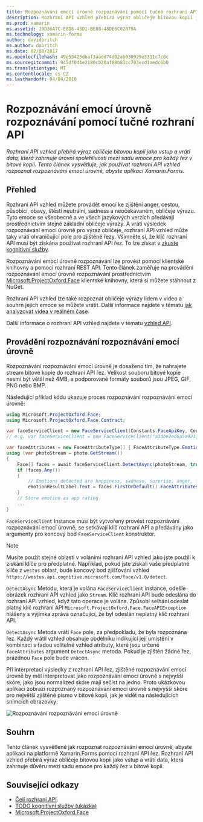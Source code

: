 ```yaml
---
title: Rozpoznávání emocí úrovně rozpoznávání pomocí tučné rozhraní API
description: Rozhraní API vzhled přebírá výraz obličeje bitovou kopii jako vstup a vrátí data, která zahrnuje úrovní spolehlivosti mezi sadu emoce pro každý řez v bitové kopii. Tento článek vysvětluje, jak používat rozhraní API vzhled rozpoznat rozpoznávání emocí úrovně, abyste aplikaci Xamarin.Forms.
ms.prod: xamarin
ms.assetid: 19D36A7C-E8D8-43D1-BE80-48DE6C02879A
ms.technology: xamarin-forms
author: davidbritch
ms.author: dabritch
ms.date: 02/08/2017
ms.openlocfilehash: 49e53425dbaf3aadd74d02ab030929e3311c7c8c
ms.sourcegitcommit: 945df041e2180cb20af08b83cc703ecd1aedc6b0
ms.translationtype: MT
ms.contentlocale: cs-CZ
ms.lasthandoff: 04/04/2018
---
```

# <a name="emotion-recognition-using-the-face-api"></a>Rozpoznávání emocí úrovně rozpoznávání pomocí tučné rozhraní API

_Rozhraní API vzhled přebírá výraz obličeje bitovou kopii jako vstup a vrátí data, která zahrnuje úrovní spolehlivosti mezi sadu emoce pro každý řez v bitové kopii. Tento článek vysvětluje, jak používat rozhraní API vzhled rozpoznat rozpoznávání emocí úrovně, abyste aplikaci Xamarin.Forms._

## <a name="overview"></a>Přehled

Rozhraní API vzhled můžete provádět emocí ke zjištění anger, cestou, působící, obavy, štěstí neutrální, sadness a neočekávaném, obličeje výrazu. Tyto emoce se všeobecně a ve všech jazykových verzích předávají prostřednictvím stejné základní obličeje výrazy. A vrátí výsledek rozpoznávání emocí úrovně pro výraz obličeje, rozhraní API vzhled může taky vrátí ohraničující pole pro zjištěné řezy. Všimněte si, že klíč rozhraní API musí být získána používat rozhraní API řez. To lze získat v [zkuste kognitivní služby](https://azure.microsoft.com/try/cognitive-services/?api=face-api).

Rozpoznávání emocí úrovně rozpoznávání lze provést pomocí klientské knihovny a pomocí rozhraní REST API. Tento článek zaměřuje na provádění rozpoznávání emocí úrovně rozpoznávání prostřednictvím [Microsoft.ProjectOxford.Face](https://www.nuget.org/packages/Microsoft.ProjectOxford.Face/) klientské knihovny, která si můžete stáhnout z NuGet.

Rozhraní API vzhled lze také rozpoznat obličeje výrazy lidem v video a souhrn jejich emoce se můžete vrátit. Další informace najdete v tématu [jak analyzovat videa v reálném čase](/azure/cognitive-services/face/face-api-how-to-topics/howtoanalyzevideo_face/).

Další informace o rozhraní API vzhled najdete v tématu [vzhled API](/azure/cognitive-services/face/overview/).

## <a name="performing-emotion-recognition"></a>Provádění rozpoznávání rozpoznávání emocí úrovně

Rozpoznávání rozpoznávání emocí úrovně je dosaženo tím, že nahrajete stream bitové kopie do rozhraní API řez. Velikost souboru bitové kopie nesmí být větší než 4MB, a podporované formáty souborů jsou JPEG, GIF, PNG nebo BMP.

Následující příklad kódu ukazuje proces rozpoznávání rozpoznávání emocí úrovně:

```csharp
using Microsoft.ProjectOxford.Face;
using Microsoft.ProjectOxford.Face.Contract;

var faceServiceClient = new FaceServiceClient(Constants.FaceApiKey, Constants.FaceEndpoint);
// e.g. var faceServiceClient = new FaceServiceClient("a3dbe2ed6a5a9231bb66f9a964d64a12", "https://westus.api.cognitive.microsoft.com/face/v1.0/detect");

var faceAttributes = new FaceAttributeType[] { FaceAttributeType.Emotion };
using (var photoStream = photo.GetStream())
{
    Face[] faces = await faceServiceClient.DetectAsync(photoStream, true, false, faceAttributes);
    if (faces.Any())
    {
        // Emotions detected are happiness, sadness, surprise, anger, fear, contempt, disgust, or neutral.
        emotionResultLabel.Text = faces.FirstOrDefault().FaceAttributes.Emotion.ToRankedList().FirstOrDefault().Key;
    }
    // Store emotion as app rating
    ...
}
```

`FaceServiceClient` Instance musí být vytvořený provést rozpoznávání rozpoznávání emocí úrovně, se setkávají klíč rozhraní API a předávány jako argumenty pro koncový bod `FaceServiceClient` konstruktor.

> [!NOTE]
> Musíte použít stejné oblasti v voláními rozhraní API vzhled jako jste použili k získání klíče pro předplatné. Například, pokud jste získali vaše předplatné klíče z `westus` oblast, bude koncový bod zjišťování vzhled `https://westus.api.cognitive.microsoft.com/face/v1.0/detect`.

`DetectAsync` Metodu, která je volána `FaceServiceClient` instance, odešle obrázek rozhraní API vzhled jako `Stream`. Klíč rozhraní API bude odeslána do rozhraní API vzhled, když tato operace je volána. Způsobí selhání odeslat platný klíč rozhraní API `Microsoft.ProjectOxford.Face.FaceAPIException` hlášeny s výjimka zpráva označující, že byl odeslán neplatný klíč rozhraní API.

`DetectAsync` Metoda vrátí `Face` pole, za předpokladu, že byla rozpoznána řez. Každý vrátil vzhled obsahuje obdélníku indikující její umístění v kombinaci s řadou volitelné vzhled atributy, které jsou určené `faceAttributes` argument `DetectAsync` metoda. Pokud je zjištěn žádné řez, prázdnou `Face` pole bude vrácen.

Při interpretaci výsledky z rozhraní API řez, zjištěné rozpoznávání emocí úrovně by měl interpretovat jako rozpoznávání emocí úrovně s nejvyšší skóre, jako jsou normalized skóre mají sečíst na jedno. Proto ukázkovou aplikaci zobrazí rozpoznaný rozpoznávání emocí úrovně s nejvyšší skóre pro největší zjištěné písmo v bitové kopii, jak je vidět na následujících snímcích obrazovky:

![](emotion-recognition-images/emotion-recognition.png "Rozpoznávání rozpoznávání emocí úrovně")

## <a name="summary"></a>Souhrn

Tento článek vysvětlené jak rozpoznat rozpoznávání emocí úrovně, abyste aplikaci na platformě Xamarin.Forms pomocí rozhraní API řez. Rozhraní API vzhled přebírá výraz obličeje bitovou kopii jako vstup a vrátí data, která zahrnuje důvěru mezi sadu emoce pro každý řez v bitové kopii.

## <a name="related-links"></a>Související odkazy

- [Čelí rozhraní API](/azure/cognitive-services/face/overview/).
- [TODO kognitivní služby (ukázka)](https://developer.xamarin.com/samples/xamarin-forms/WebServices/TodoCognitiveServices/)
- [Microsoft.ProjectOxford.Face](https://www.nuget.org/packages/Microsoft.ProjectOxford.Face/)
